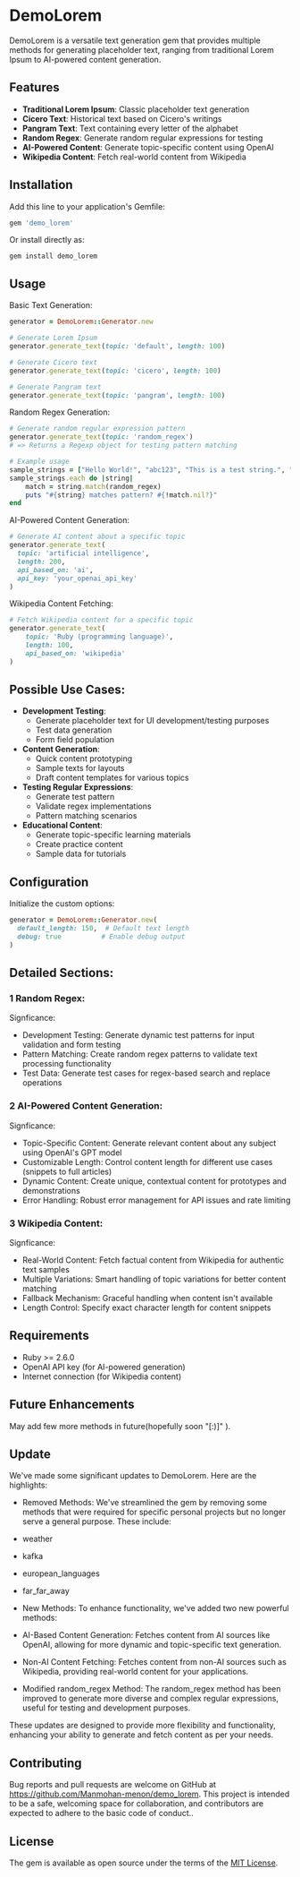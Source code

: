 # DemoLorem

DemoLorem is a versatile text generation gem that provides multiple methods for generating placeholder text, ranging from traditional Lorem Ipsum to AI-powered content generation.

## Features
- **Traditional Lorem Ipsum**: Classic placeholder text generation
- **Cicero Text**: Historical text based on Cicero's writings
- **Pangram Text**: Text containing every letter of the alphabet
- **Random Regex**: Generate random regular expressions for testing
- **AI-Powered Content**: Generate topic-specific content using OpenAI
- **Wikipedia Content**: Fetch real-world content from Wikipedia

## Installation

Add this line to your application's Gemfile:
```ruby
gem 'demo_lorem'
```
Or install directly as:
```
gem install demo_lorem
```

## Usage

Basic Text Generation:
```ruby
generator = DemoLorem::Generator.new

# Generate Lorem Ipsum
generator.generate_text(topic: 'default', length: 100)

# Generate Cicero text
generator.generate_text(topic: 'cicero', length: 100)

# Generate Pangram text
generator.generate_text(topic: 'pangram', length: 100)
```

Random Regex Generation:
```ruby
# Generate random regular expression pattern
generator.generate_text(topic: 'random_regex')
# => Returns a Regexp object for testing pattern matching

# Example usage 
sample_strings = ["Hello World!", "abc123", "This is a test string.", "Another_example_456"] 
sample_strings.each do |string| 
    match = string.match(random_regex)
    puts "#{string} matches pattern? #{!match.nil?}"
end
```

AI-Powered Content Generation:
```ruby
# Generate AI content about a specific topic
generator.generate_text(
  topic: 'artificial intelligence',
  length: 200,
  api_based_on: 'ai',
  api_key: 'your_openai_api_key'
)
```

Wikipedia Content Fetching:
```ruby
# Fetch Wikipedia content for a specific topic
generator.generate_text(
    topic: 'Ruby (programming language)',
    length: 100,
    api_based_on: 'wikipedia'
)
```

## Possible Use Cases:
- **Development Testing**: 
  - Generate placeholder text for UI development/testing purposes
  - Test data generation
  - Form field population
- **Content Generation**:
  - Quick content prototyping
  - Sample texts for layouts
  - Draft content templates for various topics
- **Testing Regular Expressions**:
  - Generate test pattern
  - Validate regex implementations
  - Pattern matching scenarios
- **Educational Content**:
  - Generate topic-specific learning materials
  - Create practice content
  - Sample data for tutorials

## Configuration
Initialize the custom options:
```ruby
generator = DemoLorem::Generator.new(
  default_length: 150,  # Default text length
  debug: true          # Enable debug output
)
```
## Detailed Sections: 
### 1 Random Regex:
Signficance:
 - Development Testing: Generate dynamic test patterns for input validation and form testing
 - Pattern Matching: Create random regex patterns to validate text processing functionality
 - Test Data: Generate test cases for regex-based search and replace operations
### 2 AI-Powered Content Generation:
Signficance:
 - Topic-Specific Content: Generate relevant content about any subject using OpenAI's GPT model
 - Customizable Length: Control content length for different use cases (snippets to full articles)
 - Dynamic Content: Create unique, contextual content for prototypes and demonstrations
 - Error Handling: Robust error management for API issues and rate limiting
### 3 Wikipedia Content:
Signficance:
 - Real-World Content: Fetch factual content from Wikipedia for authentic text samples
 - Multiple Variations: Smart handling of topic variations for better content matching
 - Fallback Mechanism: Graceful handling when content isn't available
 - Length Control: Specify exact character length for content snippets
## Requirements
  - Ruby >= 2.6.0
  - OpenAI API key (for AI-powered generation)
  - Internet connection (for Wikipedia content)
## Future Enhancements
May add few more methods in future(hopefully soon "[:)]" ).
## Update
We've made some significant updates to DemoLorem. Here are the highlights:

- Removed Methods: We've streamlined the gem by removing some methods that were required for    specific personal projects but no longer serve a general purpose. 
These include:

 - weather

 - kafka

 - european_languages

 - far_far_away

- New Methods: To enhance functionality, we've added two new powerful methods:

 - AI-Based Content Generation: Fetches content from AI sources like OpenAI, allowing for more dynamic and topic-specific text generation.

 - Non-AI Content Fetching: Fetches content from non-AI sources such as Wikipedia, providing real-world content for your applications.

- Modified random_regex Method: The random_regex method has been improved to generate more diverse and complex regular expressions, useful for testing and development purposes.

These updates are designed to provide more flexibility and functionality, enhancing your ability to generate and fetch content as per your needs.

## Contributing

Bug reports and pull requests are welcome on GitHub at https://github.com/Manmohan-menon/demo_lorem. This project is intended to be a safe, welcoming space for collaboration, and contributors are expected to adhere to the basic code of conduct..

## License
The gem is available as open source under the terms of the [MIT License](https://opensource.org/licenses/MIT).
